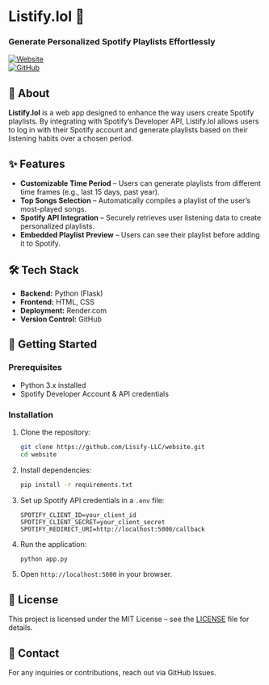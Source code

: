 # Listify.lol 🎵  

### Generate Personalized Spotify Playlists Effortlessly  

[![Website](https://img.shields.io/badge/Website-Listify.lol-blue)](https://listify.lol)  
[![GitHub](https://img.shields.io/badge/GitHub-Repository-black)](https://github.com/Lisify-LLC/website)  

## 📌 About  

**Listify.lol** is a web app designed to enhance the way users create Spotify playlists. By integrating with Spotify’s Developer API, Listify.lol allows users to log in with their Spotify account and generate playlists based on their listening habits over a chosen period.  

## ✨ Features  

- **Customizable Time Period** – Users can generate playlists from different time frames (e.g., last 15 days, past year).  
- **Top Songs Selection** – Automatically compiles a playlist of the user’s most-played songs.  
- **Spotify API Integration** – Securely retrieves user listening data to create personalized playlists.  
- **Embedded Playlist Preview** – Users can see their playlist before adding it to Spotify.  

## 🛠️ Tech Stack  

- **Backend:** Python (Flask)  
- **Frontend:** HTML, CSS  
- **Deployment:** Render.com  
- **Version Control:** GitHub  

## 🚀 Getting Started  

### Prerequisites  

- Python 3.x installed  
- Spotify Developer Account & API credentials  

### Installation  

1. Clone the repository:  
   ```bash
   git clone https://github.com/Lisify-LLC/website.git
   cd website
   ```  
2. Install dependencies:  
   ```bash
   pip install -r requirements.txt
   ```  
3. Set up Spotify API credentials in a `.env` file:  
   ```plaintext
   SPOTIFY_CLIENT_ID=your_client_id
   SPOTIFY_CLIENT_SECRET=your_client_secret
   SPOTIFY_REDIRECT_URI=http://localhost:5000/callback
   ```  
4. Run the application:  
   ```bash
   python app.py
   ```  
5. Open `http://localhost:5000` in your browser.  

## 📄 License  

This project is licensed under the MIT License – see the [LICENSE](LICENSE) file for details.  

## 📩 Contact  

For any inquiries or contributions, reach out via GitHub Issues.
